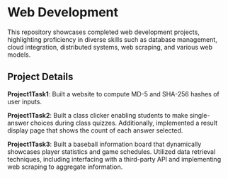 # Web Development
This repository showcases completed web development projects, highlighting proficiency in diverse skills such as database management, cloud integration, distributed systems, web scraping, and various web models.

## Project Details
**Project1Task1**: Built a website to compute MD-5 and SHA-256 hashes of user inputs.

**Project1Task2**: Built a class clicker enabling students to make single-answer choices during class quizzes. Additionally, implemented a result display page that shows the count of each answer selected.

**Project1Task3**: Built a baseball information board that dynamically showcases player statistics and game schedules. Utilized data retrieval techniques, including interfacing with a third-party API and implementing web scraping to aggregate information.

